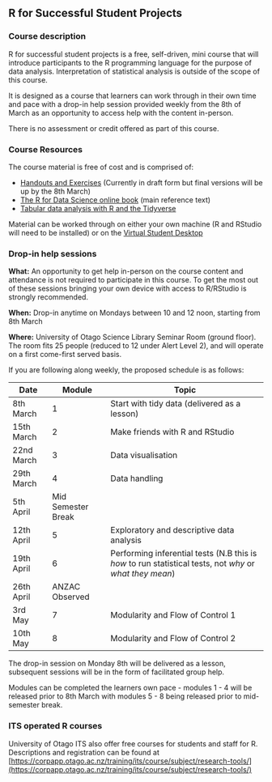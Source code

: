 ## R for Successful Student Projects


### Course description

R for successful student projects is a free, self-driven, mini course that will introduce participants to the R programming language for the purpose of data analysis. Interpretation of statistical analysis is outside of the scope of this course.

It is designed as a course that learners can work through in their own time and pace with a drop-in help session provided weekly from the 8th of March as an opportunity to access help with the content in-person.

There is no assessment or credit offered as part of this course.


### Course Resources

The course material is free of cost and is comprised of:
 - [Handouts and Exercises](https://drive.google.com/drive/folders/1ttf1s8-vkJNOlHdphfi2zFyMq6gGEvCy?usp=sharing) (Currently in draft form but final versions will be up by the 8th March)
 - [The R for Data Science online book](https://r4ds.had.co.nz) (main reference text)
 - [Tabular data analysis with R and the Tidyverse](https://static-bcrf.biochem.wisc.edu/courses/Tabular-data-analysis-with-R-and-Tidyverse/book/)


Material can be worked through on either your own machine (R and RStudio will need to be installed) or on the [Virtual Student Desktop](https://blogs.otago.ac.nz/studentit/student-desktop/)

### Drop-in help sessions

**What:** An opportunity to get help in-person on the course content and attendance is not required to participate in this course. To get the most out of these sessions bringing your own device with access to R/RStudio is strongly recommended.

**When:** Drop-in anytime on Mondays between 10 and 12 noon, starting from 8th March

**Where:** University of Otago Science Library Seminar Room (ground floor). The room fits 25 people (reduced to 12 under Alert Level 2), and will operate on a first come-first served basis.


If you are following along weekly, the proposed schedule is as follows:

Date | Module | Topic
---|---|---
8th March | 1 | Start with tidy data (delivered as a lesson)
15th March | 2 | Make friends with R and RStudio
22nd March | 3 | Data visualisation
29th March | 4 | Data handling
5th April | Mid Semester Break |
12th April | 5 | Exploratory and descriptive data analysis
19th April | 6 | Performing inferential tests (N.B this is _how_ to run statistical tests, not _why_ or _what they mean_)
26th April | ANZAC Observed |
3rd May | 7 | Modularity and Flow of Control 1
10th May | 8 | Modularity and Flow of Control 2


The drop-in session on Monday 8th will be delivered as a lesson, subsequent sessions will be in the form of facilitated group help.

Modules can be completed the learners own pace - modules 1 - 4 will be released prior to 8th March with modules 5 - 8 being released prior to mid-semester break.


### ITS operated R courses

University of Otago ITS also offer free courses for students and staff for R. Descriptions and registration can be found at [https://corpapp.otago.ac.nz/training/its/course/subject/research-tools/](https://corpapp.otago.ac.nz/training/its/course/subject/research-tools/) 

